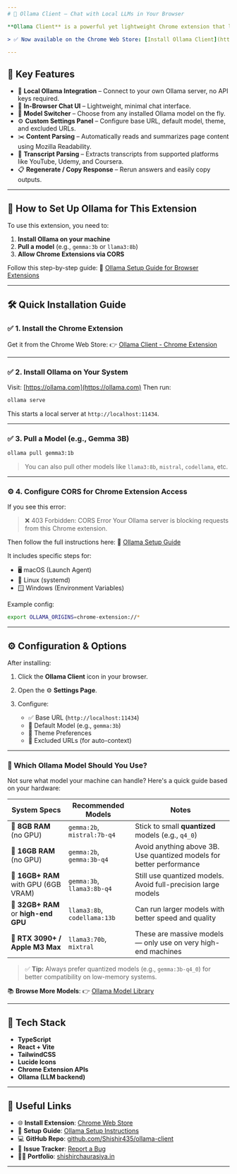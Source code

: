 ```yaml
---
# 🧠 Ollama Client — Chat with Local LLMs in Your Browser

**Ollama Client** is a powerful yet lightweight Chrome extension that lets you interact with locally hosted LLMs using [Ollama](https://ollama.com). Perfect for developers, researchers, and power users who want fast, private AI responses directly inside their browser.

> ✅ Now available on the Chrome Web Store: [Install Ollama Client](https://chromewebstore.google.com/detail/ollama-client/bfaoaaogfcgomkjfbmfepbiijmciinjl)

---
```


## 🚀 Key Features

- 🔌 **Local Ollama Integration** – Connect to your own Ollama server, no API keys required.
- 💬 **In-Browser Chat UI** – Lightweight, minimal chat interface.
- 🔄 **Model Switcher** – Choose from any installed Ollama model on the fly.
- ⚙️ **Custom Settings Panel** – Configure base URL, default model, theme, and excluded URLs.
- ✂️ **Content Parsing** – Automatically reads and summarizes page content using Mozilla Readability.
- 📜 **Transcript Parsing** – Extracts transcripts from supported platforms like YouTube, Udemy, and Coursera.
- 📋 **Regenerate / Copy Response** – Rerun answers and easily copy outputs.

---

## 🧰 How to Set Up Ollama for This Extension

To use this extension, you need to:

1. **Install Ollama on your machine**
2. **Pull a model** (e.g., `gemma:3b` or `llama3:8b`)
3. **Allow Chrome Extensions via CORS**

Follow this step-by-step guide:
📖 [Ollama Setup Guide for Browser Extensions](https://shishir435.github.io/ollama-client/ollama-setup-guide)

---

## 🛠️ Quick Installation Guide

### ✅ 1. Install the Chrome Extension

Get it from the Chrome Web Store:
👉 [Ollama Client - Chrome Extension](https://chromewebstore.google.com/detail/ollama-client/bfaoaaogfcgomkjfbmfepbiijmciinjl)

---

### ✅ 2. Install Ollama on Your System

Visit: [https://ollama.com](https://ollama.com)
Then run:

```bash
ollama serve
```

This starts a local server at `http://localhost:11434`.

---

### ✅ 3. Pull a Model (e.g., Gemma 3B)

```bash
ollama pull gemma3:1b
```

> You can also pull other models like `llama3:8b`, `mistral`, `codellama`, etc.

---

### ⚙️ 4. Configure CORS for Chrome Extension Access

If you see this error:

> ❌ 403 Forbidden: CORS Error
> Your Ollama server is blocking requests from this Chrome extension.

Then follow the full instructions here:
📖 [Ollama Setup Guide](https://shishir435.github.io/ollama-client/ollama-setup-guide)

It includes specific steps for:

- 🖥️ macOS (Launch Agent)
- 🐧 Linux (systemd)
- 🪟 Windows (Environment Variables)

Example config:

```bash
export OLLAMA_ORIGINS=chrome-extension://*
```

---

## ⚙️ Configuration & Options

After installing:

1. Click the **Ollama Client** icon in your browser.
2. Open the ⚙️ **Settings Page**.
3. Configure:

   - ✅ Base URL (`http://localhost:11434`)
   - 🤖 Default Model (e.g., `gemma:3b`)
   - 🎨 Theme Preferences
   - 🚫 Excluded URLs (for auto-context)

---

### 🤔 Which Ollama Model Should You Use?

Not sure what model your machine can handle? Here's a quick guide based on your hardware:

| System Specs                         | Recommended Models           | Notes                                                                |
| ------------------------------------ | ---------------------------- | -------------------------------------------------------------------- |
| 🔹 **8GB RAM** (no GPU)              | `gemma:2b`, `mistral:7b-q4`  | Stick to small **quantized** models (e.g., `q4_0`)                   |
| 🔹 **16GB RAM** (no GPU)             | `gemma:2b`, `gemma:3b-q4`    | Avoid anything above 3B. Use quantized models for better performance |
| 🔹 **16GB+ RAM** with GPU (6GB VRAM) | `gemma:3b`, `llama3:8b-q4`   | Still use quantized models. Avoid full-precision large models        |
| 🔹 **32GB+ RAM** or **high-end GPU** | `llama3:8b`, `codellama:13b` | Can run larger models with better speed and quality                  |
| 🔹 **RTX 3090+ / Apple M3 Max**      | `llama3:70b`, `mixtral`      | These are massive models — only use on very high-end machines        |

> ✅ **Tip:** Always prefer quantized models (e.g., `gemma:3b-q4_0`) for better compatibility on low-memory systems.

📚 **Browse More Models**:
👉 [Ollama Model Library](https://ollama.com/library)

---

## 🧩 Tech Stack

- **TypeScript**
- **React + Vite**
- **TailwindCSS**
- **Lucide Icons**
- **Chrome Extension APIs**
- **Ollama (LLM backend)**

---

## 🔗 Useful Links

- 🌐 **Install Extension**: [Chrome Web Store](https://chromewebstore.google.com/detail/ollama-client/bfaoaaogfcgomkjfbmfepbiijmciinjl)
- 📖 **Setup Guide**: [Ollama Setup Instructions](https://shishir435.github.io/ollama-client/ollama-setup-guide)
- 💻 **GitHub Repo**: [github.com/Shishir435/ollama-client](https://github.com/Shishir435/ollama-client)
- 🐛 **Issue Tracker**: [Report a Bug](https://github.com/Shishir435/ollama-client/issues)
- 🙋‍♂️ **Portfolio**: [shishirchaurasiya.in](https://www.shishirchaurasiya.in)

---
